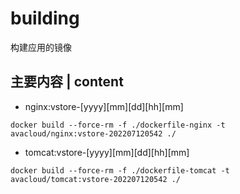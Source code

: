 # building
构建应用的镜像

## 主要内容 | content
* nginx:vstore-[yyyy][mm][dd][hh][mm]
~~~
docker build --force-rm -f ./dockerfile-nginx -t avacloud/nginx:vstore-202207120542 ./
~~~
* tomcat:vstore-[yyyy][mm][dd][hh][mm]
~~~
docker build --force-rm -f ./dockerfile-tomcat -t avacloud/tomcat:vstore-202207120542 ./
~~~

